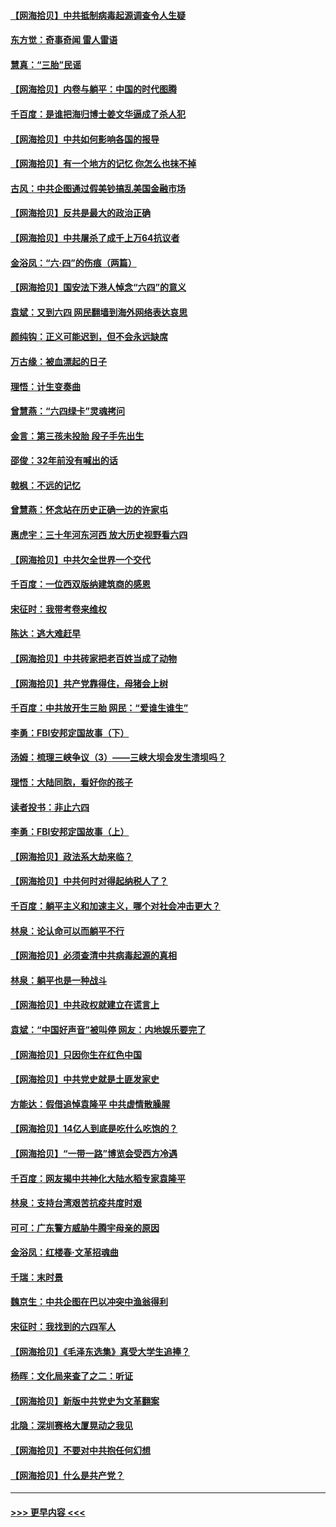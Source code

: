 #### [【网海拾贝】中共抵制病毒起源调查令人生疑](../pages/nsc993/n13017785.md?t=06131102) 
#### [东方觉：奇事奇闻 雷人雷语](../pages/nsc993/n13017577.md?t=06131102) 
#### [慧真：“三胎”民谣](../pages/nsc993/n13017394.md?t=06131102) 
#### [【网海拾贝】内卷与躺平：中国的时代图腾](../pages/nsc993/n13016128.md?t=06131102) 
#### [千百度：是谁把海归博士姜文华逼成了杀人犯](../pages/nsc993/n13015218.md?t=06131102) 
#### [【网海拾贝】中共如何影响各国的报导](../pages/nsc993/n13012599.md?t=06131102) 
#### [【网海拾贝】有一个地方的记忆 你怎么也抹不掉](../pages/nsc993/n13009802.md?t=06131102) 
#### [古风：中共企图通过假美钞搞乱美国金融市场](../pages/nsc993/n13009626.md?t=06131102) 
#### [【网海拾贝】反共是最大的政治正确](../pages/nsc993/n13007051.md?t=06131102) 
#### [【网海拾贝】中共屠杀了成千上万64抗议者](../pages/nsc993/n13002713.md?t=06131102) 
#### [金浴凤：“六·四”的伤痕（两篇）](../pages/nsc993/n13001719.md?t=06131102) 
#### [【网海拾贝】国安法下港人悼念“六四”的意义](../pages/nsc993/n13001039.md?t=06131102) 
#### [袁斌：又到六四 网民翻墙到海外网络表达哀思](../pages/nsc993/n13000995.md?t=06131102) 
#### [颜纯钩：正义可能迟到，但不会永远缺席](../pages/nsc993/n13000920.md?t=06131102) 
#### [万古缘：被血漂起的日子](../pages/nsc993/n13000914.md?t=06131102) 
#### [理悟：计生变奏曲](../pages/nsc993/n13000414.md?t=06131102) 
#### [曾慧燕：“六四绿卡”灵魂拷问](../pages/nsc993/n13000277.md?t=06131102) 
#### [金言：第三孩未投胎 段子手先出生](../pages/nsc993/n13000215.md?t=06131102) 
#### [邵俊：32年前没有喊出的话](../pages/nsc993/n13000181.md?t=06131102) 
#### [戟枫：不远的记忆](../pages/nsc993/n13000121.md?t=06131102) 
#### [曾慧燕：怀念站在历史正确一边的许家屯](../pages/nsc993/n13000073.md?t=06131102) 
#### [惠虎宇：三十年河东河西 放大历史视野看六四](../pages/nsc993/n13000018.md?t=06131102) 
#### [【网海拾贝】中共欠全世界一个交代](../pages/nsc993/n12998706.md?t=06131102) 
#### [千百度：一位西双版纳建筑商的感恩](../pages/nsc993/n12998487.md?t=06131102) 
#### [宋征时：我带考卷来维权](../pages/nsc993/n12994088.md?t=06131102) 
#### [陈达：逃大难赶早](../pages/nsc993/n12993569.md?t=06131102) 
#### [【网海拾贝】中共砖家把老百姓当成了动物](../pages/nsc993/n12993483.md?t=06131102) 
#### [【网海拾贝】共产党靠得住，母猪会上树](../pages/nsc993/n12990730.md?t=06131102) 
#### [千百度：中共放开生三胎 网民：“爱谁生谁生”](../pages/nsc993/n12990644.md?t=06131102) 
#### [李勇：FBI安邦定国故事（下）](../pages/nsc993/n12987854.md?t=06131102) 
#### [汤姆：梳理三峡争议（3）——三峡大坝会发生溃坝吗？](../pages/nsc993/n12989806.md?t=06131102) 
#### [理悟：大陆同胞，看好你的孩子](../pages/nsc993/n12989778.md?t=06131102) 
#### [读者投书：非止六四](../pages/nsc993/n12989673.md?t=06131102) 
#### [李勇：FBI安邦定国故事（上）](../pages/nsc993/n12987749.md?t=06131102) 
#### [【网海拾贝】政法系大劫来临？](../pages/nsc993/n12987596.md?t=06131102) 
#### [【网海拾贝】中共何时对得起纳税人了？](../pages/nsc993/n12985578.md?t=06131102) 
#### [千百度：躺平主义和加速主义，哪个对社会冲击更大？](../pages/nsc993/n12985512.md?t=06131102) 
#### [林泉：论认命可以而躺平不行](../pages/nsc993/n12985505.md?t=06131102) 
#### [【网海拾贝】必须查清中共病毒起源的真相](../pages/nsc993/n12984276.md?t=06131102) 
#### [林泉：躺平也是一种战斗](../pages/nsc993/n12984194.md?t=06131102) 
#### [【网海拾贝】中共政权就建立在谎言上](../pages/nsc993/n12981880.md?t=06131102) 
#### [袁斌：“中国好声音”被叫停 网友：内地娱乐要完了](../pages/nsc993/n12981826.md?t=06131102) 
#### [【网海拾贝】只因你生在红色中国](../pages/nsc993/n12979096.md?t=06131102) 
#### [【网海拾贝】中共党史就是土匪发家史](../pages/nsc993/n12976478.md?t=06131102) 
#### [方能达：假借追悼袁隆平 中共虚情散臊腥](../pages/nsc993/n12976396.md?t=06131102) 
#### [【网海拾贝】14亿人到底是吃什么吃饱的？](../pages/nsc993/n12974125.md?t=06131102) 
#### [【网海拾贝】“一带一路”博览会受西方冷遇](../pages/nsc993/n12971787.md?t=06131102) 
#### [千百度：网友揭中共神化大陆水稻专家袁隆平](../pages/nsc993/n12971733.md?t=06131102) 
#### [林泉：支持台湾艰苦抗疫共度时艰](../pages/nsc993/n12971350.md?t=06131102) 
#### [可可：广东警方威胁牛腾宇母亲的原因](../pages/nsc993/n12971100.md?t=06131102) 
#### [金浴凤：红楼春·文革招魂曲](../pages/nsc993/n12970354.md?t=06131102) 
#### [千瑞：末时景](../pages/nsc993/n12970337.md?t=06131102) 
#### [魏京生：中共企图在巴以冲突中渔翁得利](../pages/nsc993/n12970286.md?t=06131102) 
#### [宋征时：我找到的六四军人](../pages/nsc993/n12970213.md?t=06131102) 
#### [【网海拾贝】《毛泽东选集》真受大学生追捧？](../pages/nsc993/n12968779.md?t=06131102) 
#### [杨晖：文化局来查了之二：听证](../pages/nsc993/n12966528.md?t=06131102) 
#### [【网海拾贝】新版中共党史为文革翻案](../pages/nsc993/n12967526.md?t=06131102) 
#### [北隐：深圳赛格大厦晃动之我见](../pages/nsc993/n12967393.md?t=06131102) 
#### [【网海拾贝】不要对中共抱任何幻想](../pages/nsc993/n12965222.md?t=06131102) 
#### [【网海拾贝】什么是共产党？](../pages/nsc993/n12962781.md?t=06131102) 

----
#### [ >>> 更早内容 <<< ](../indexes/nsc993-earlier.md)
